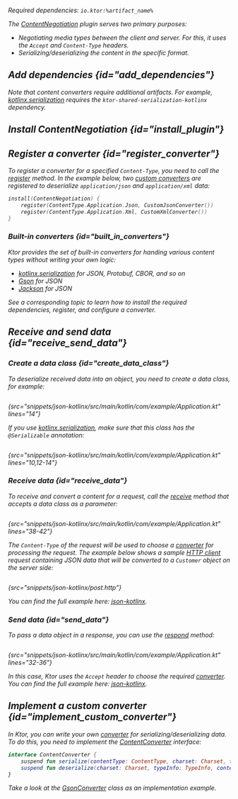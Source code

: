 [//]: # (title: Content negotiation and serialization)

<var name="plugin_name" value="ContentNegotiation"/>
<var name="artifact_name" value="ktor-server-content-negotiation"/>

<microformat>
<p>
Required dependencies: <code>io.ktor:%artifact_name%</code>
</p>
</microformat>

The [ContentNegotiation](https://api.ktor.io/ktor-server/ktor-server-core/ktor-server-core/io.ktor.features/-content-negotiation/index.html) plugin serves two primary purposes:
* Negotiating media types between the client and server. For this, it uses the `Accept` and `Content-Type` headers.
* Serializing/deserializing the content in the specific format.


## Add dependencies {id="add_dependencies"}

<include src="lib.xml" include-id="add_ktor_artifact_intro"/>
<include src="lib.xml" include-id="add_ktor_artifact"/>

Note that content converters require additional artifacts. For example, [kotlinx.serialization](kotlin_serialization.md#add_dependencies) requires the `ktor-shared-serialization-kotlinx` dependency.


## Install ContentNegotiation {id="install_plugin"}

<include src="lib.xml" include-id="install_plugin"/>


## Register a converter {id="register_converter"}

To register a converter for a specified `Content-Type`, you need to call the [register](https://api.ktor.io/ktor-server/ktor-server-core/ktor-server-core/io.ktor.features/-content-negotiation/-configuration/register.html) method. In the example below, two [custom converters](#implement_custom_converter) are registered to deserialize `application/json` and `application/xml` data:

```kotlin
install(ContentNegotiation) {
    register(ContentType.Application.Json, CustomJsonConverter())
    register(ContentType.Application.Xml, CustomXmlConverter())
}
```

### Built-in converters {id="built_in_converters"}
Ktor provides the set of built-in converters for handing various content types without writing your own logic:

* [kotlinx.serialization](kotlin_serialization.md) for JSON, Protobuf, CBOR, and so on
* [Gson](gson.md) for JSON
* [Jackson](jackson.md) for JSON

See a corresponding topic to learn how to install the required dependencies, register, and configure a converter.


## Receive and send data {id="receive_send_data"}

### Create a data class {id="create_data_class"}
To deserialize received data into an object, you need to create a data class, for example:
```kotlin
```
{src="snippets/json-kotlinx/src/main/kotlin/com/example/Application.kt" lines="14"}

If you use [kotlinx.serialization](kotlin_serialization.md), make sure that this class has the `@Serializable` annotation:
```kotlin
```
{src="snippets/json-kotlinx/src/main/kotlin/com/example/Application.kt" lines="10,12-14"}

### Receive data {id="receive_data"}
To receive and convert a content for a request, call the [receive](https://api.ktor.io/ktor-server/ktor-server-core/ktor-server-core/io.ktor.request/receive.html) method that accepts a data class as a parameter:
```kotlin
```
{src="snippets/json-kotlinx/src/main/kotlin/com/example/Application.kt" lines="38-42"}

The `Content-Type` of the request will be used to choose a [converter](#register_converter) for processing the request. The example below shows a sample [HTTP client](https://www.jetbrains.com/help/idea/http-client-in-product-code-editor.html) request containing JSON data that will be converted to a `Customer` object on the server side:

```HTTP
```
{src="snippets/json-kotlinx/post.http"}

You can find the full example here: [json-kotlinx](https://github.com/ktorio/ktor-documentation/tree/main/codeSnippets/snippets/json-kotlinx).

### Send data {id="send_data"}
To pass a data object in a response, you can use the [respond](https://api.ktor.io/ktor-server/ktor-server-core/ktor-server-core/io.ktor.response/respond.html) method:
```kotlin
```
{src="snippets/json-kotlinx/src/main/kotlin/com/example/Application.kt" lines="32-36"}

In this case, Ktor uses the `Accept` header to choose the required [converter](#register_converter). You can find the full example here: [json-kotlinx](https://github.com/ktorio/ktor-documentation/tree/main/codeSnippets/snippets/json-kotlinx).



## Implement a custom converter {id="implement_custom_converter"}

In Ktor, you can write your own [converter](#register_converter) for serializing/deserializing data. To do this, you need to implement the [ContentConverter](https://api.ktor.io/ktor-server/ktor-server-core/ktor-server-core/io.ktor.features/-content-converter/index.html) interface:
```kotlin
interface ContentConverter {
    suspend fun serialize(contentType: ContentType, charset: Charset, typeInfo: TypeInfo, value: Any): OutgoingContent?
    suspend fun deserialize(charset: Charset, typeInfo: TypeInfo, content: ByteReadChannel): Any?
}
```
Take a look at the [GsonConverter](https://github.com/ktorio/ktor/blob/main/ktor-shared/ktor-shared-serialization-gson/jvm/src/GsonConverter.kt) class as an implementation example.  


